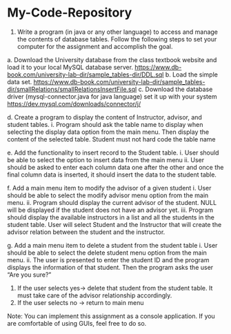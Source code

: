 # My-Code-Repository

1.	Write a program (in java or any other language) to access and manage the contents of database tables. Follow the following steps to set your computer for the assignment and accomplish the goal.

a.	Download the University database from the class textbook website and load it to your local MySQL database server.
    https://www.db-book.com/university-lab-dir/sample_tables-dir/DDL.sql
b.	Load the simple data set.
    https://www.db-book.com/university-lab-dir/sample_tables-dir/smallRelations/smallRelationsInsertFile.sql
c.	Download the database driver (mysql-connector.java for java language) set it up with your system
    https://dev.mysql.com/downloads/connector/j/

d.	Create a  program to display the content of Instructor, advisor, and student tables. 
      i.	Program should ask the table name to display when selecting the display data option from the main menu. Then display the content of the selected table. Student must not hard code the table name

e.	Add the functionality to insert record to the Student table. 
      i.	User should be able to select the option to insert data from the main menu
      ii.	User should be asked to enter each column data one after the other and once the final column data is inserted, it should insert the data to the student table.

f.	Add a main menu item to modify the advisor of a given student
      i.	User should be able to select the modify advisor menu option from the main menu.
      ii.	Program should display the current advisor of the student. NULL will be displayed if the student does not have an advisor yet.
      iii.	Program should display the available instructors in a list and all the students in the student table. User will select Student and the Instructor that will create the advisor relation between the student and the instructor.

g.	Add a main menu item to delete a student from the student table
      i.	User should be able to select the delete student menu option from the main menu.
      ii.	The user is presented to enter the student ID and the program displays the information of that student. Then the program asks the user “Are you sure?”

1.	If the user selects yes-> delete that student from the student table. It must take care of the advisor relationship accordingly.
2.	If the user selects no -> return to main menu

Note: You can implement this assignment as a console application. If you are comfortable of using GUIs, feel free to do so.
